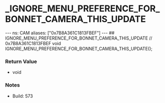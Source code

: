 # _IGNORE_MENU_PREFERENCE_FOR_BONNET_CAMERA_THIS_UPDATE

--- ns: CAM aliases: ["0x7B8A361C1813FBEF"] --- ## IGNORE_MENU_PREFERENCE_FOR_BONNET_CAMERA_THIS_UPDATE  // 0x7B8A361C1813FBEF void IGNORE_MENU_PREFERENCE_FOR_BONNET_CAMERA_THIS_UPDATE();

### Return Value
* void

### Notes
* Build: 573


